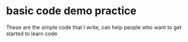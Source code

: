 # basic code demo practice
These are the simple code that I write, can help people who want to get started to learn code
